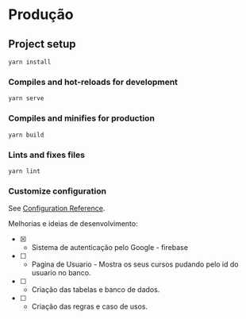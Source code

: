
# Produção

## Project setup
```
yarn install
```

### Compiles and hot-reloads for development
```
yarn serve
```

### Compiles and minifies for production
```
yarn build
```

### Lints and fixes files
```
yarn lint
```

### Customize configuration
See [Configuration Reference](https://cli.vuejs.org/config/).

Melhorias e ideias de desenvolvimento:<br/>
- [x] - Sistema de autenticação pelo Google - firebase
- [ ] - Pagina de Usuario - Mostra os seus cursos pudando pelo id do usuario no banco.
- [ ] - Criação das tabelas e banco de dados.
- [ ] - Criação das regras e caso de usos.
